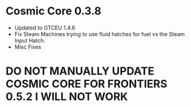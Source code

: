 # Cosmic Core 0.3.8
* Updated to GTCEU 1.4.6
* Fix Steam Machines trying to use fluid hatches for fuel vs the Steam Input Hatch.
* Misc Fixes

# DO NOT MANUALLY UPDATE COSMIC CORE FOR FRONTIERS 0.5.2 **I WILL NOT WORK**